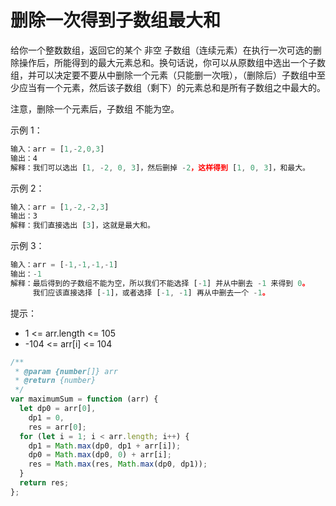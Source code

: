 # 删除一次得到子数组最大和

给你一个整数数组，返回它的某个 非空 子数组（连续元素）在执行一次可选的删除操作后，所能得到的最大元素总和。换句话说，你可以从原数组中选出一个子数组，并可以决定要不要从中删除一个元素（只能删一次哦），（删除后）子数组中至少应当有一个元素，然后该子数组（剩下）的元素总和是所有子数组之中最大的。

注意，删除一个元素后，子数组 不能为空。

示例 1：

```js
输入：arr = [1,-2,0,3]
输出：4
解释：我们可以选出 [1, -2, 0, 3]，然后删掉 -2，这样得到 [1, 0, 3]，和最大。
```

示例 2：

```js
输入：arr = [1,-2,-2,3]
输出：3
解释：我们直接选出 [3]，这就是最大和。
```

示例 3：

```js
输入：arr = [-1,-1,-1,-1]
输出：-1
解释：最后得到的子数组不能为空，所以我们不能选择 [-1] 并从中删去 -1 来得到 0。
     我们应该直接选择 [-1]，或者选择 [-1, -1] 再从中删去一个 -1。
```

提示：

- 1 <= arr.length <= 105
- -104 <= arr[i] <= 104

```js
/**
 * @param {number[]} arr
 * @return {number}
 */
var maximumSum = function (arr) {
  let dp0 = arr[0],
    dp1 = 0,
    res = arr[0];
  for (let i = 1; i < arr.length; i++) {
    dp1 = Math.max(dp0, dp1 + arr[i]);
    dp0 = Math.max(dp0, 0) + arr[i];
    res = Math.max(res, Math.max(dp0, dp1));
  }
  return res;
};
```
